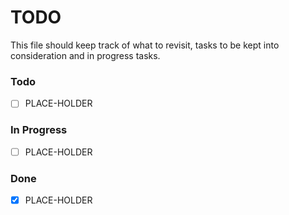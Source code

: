 # TODO

This file should keep track of what to revisit, tasks to be kept into consideration and in progress tasks.

### Todo

- [ ] PLACE-HOLDER

### In Progress

- [ ] PLACE-HOLDER

### Done

- [x] PLACE-HOLDER